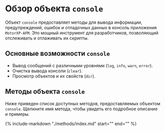 # Обзор объекта `console`
Объект `console` предоставляет методы для вывода информации, предупреждений, ошибок и отладочных данных в консоль приложения `MotorXP-AFM`. Это мощный инструмент для разработчиков, позволяющий отслеживать и отлаживать их скрипты.

## Основные возможности `console`
- Вывод сообщений с различными уровнями (`log`, `info`, `warn`, `error`).
- Очистка вывода консоли (`clear`).
- Просмотр объектов и их свойств (`dir`).

## Методы объекта `console`
Ниже приведен список доступных методов, предоставляемых объектом `console`. Щелкните имя метода, чтобы увидеть его подробное описание и примеры.

{%
    include-markdown "./methods/index.md"
    start="<!--start-->"
    end="<!--end-->"
%}
